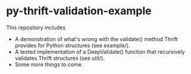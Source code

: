 py-thrift-validation-example
============================

This repository includes
* A demonstration of what's wrong with the validate() method Thrift provides for
Python structures (see example/).
* A tested implementation of a DeepValidate() function that recursively validates
Thrift structures (see util/).
* Some more things to come.
